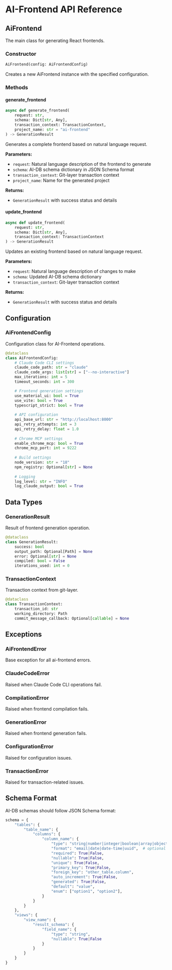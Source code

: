 # AI-Frontend API Reference

## AiFrontend

The main class for generating React frontends.

### Constructor

```python
AiFrontend(config: AiFrontendConfig)
```

Creates a new AiFrontend instance with the specified configuration.

### Methods

#### generate_frontend

```python
async def generate_frontend(
    request: str,
    schema: Dict[str, Any],
    transaction_context: TransactionContext,
    project_name: str = "ai-frontend"
) -> GenerationResult
```

Generates a complete frontend based on natural language request.

**Parameters:**
- `request`: Natural language description of the frontend to generate
- `schema`: AI-DB schema dictionary in JSON Schema format
- `transaction_context`: Git-layer transaction context
- `project_name`: Name for the generated project

**Returns:**
- `GenerationResult` with success status and details

#### update_frontend

```python
async def update_frontend(
    request: str,
    schema: Dict[str, Any],
    transaction_context: TransactionContext
) -> GenerationResult
```

Updates an existing frontend based on natural language request.

**Parameters:**
- `request`: Natural language description of changes to make
- `schema`: Updated AI-DB schema dictionary
- `transaction_context`: Git-layer transaction context

**Returns:**
- `GenerationResult` with success status and details

## Configuration

### AiFrontendConfig

Configuration class for AI-Frontend operations.

```python
@dataclass
class AiFrontendConfig:
    # Claude Code CLI settings
    claude_code_path: str = "claude"
    claude_code_args: list[str] = ["--no-interactive"]
    max_iterations: int = 5
    timeout_seconds: int = 300

    # Frontend generation settings
    use_material_ui: bool = True
    use_vite: bool = True
    typescript_strict: bool = True
    
    # API configuration
    api_base_url: str = "http://localhost:8000"
    api_retry_attempts: int = 3
    api_retry_delay: float = 1.0
    
    # Chrome MCP settings
    enable_chrome_mcp: bool = True
    chrome_mcp_port: int = 9222
    
    # Build settings
    node_version: str = "18"
    npm_registry: Optional[str] = None
    
    # Logging
    log_level: str = "INFO"
    log_claude_output: bool = True
```

## Data Types

### GenerationResult

Result of frontend generation operation.

```python
@dataclass
class GenerationResult:
    success: bool
    output_path: Optional[Path] = None
    error: Optional[str] = None
    compiled: bool = False
    iterations_used: int = 0
```

### TransactionContext

Transaction context from git-layer.

```python
@dataclass
class TransactionContext:
    transaction_id: str
    working_directory: Path
    commit_message_callback: Optional[callable] = None
```

## Exceptions

### AiFrontendError
Base exception for all ai-frontend errors.

### ClaudeCodeError
Raised when Claude Code CLI operations fail.

### CompilationError
Raised when frontend compilation fails.

### GenerationError
Raised when frontend generation fails.

### ConfigurationError
Raised for configuration issues.

### TransactionError
Raised for transaction-related issues.

## Schema Format

AI-DB schemas should follow JSON Schema format:

```python
schema = {
    "tables": {
        "table_name": {
            "columns": {
                "column_name": {
                    "type": "string|number|integer|boolean|array|object",
                    "format": "email|date|date-time|uuid",  # optional
                    "required": True|False,
                    "nullable": True|False,
                    "unique": True|False,
                    "primary_key": True|False,
                    "foreign_key": "other_table.column",
                    "auto_increment": True|False,
                    "generated": True|False,
                    "default": "value",
                    "enum": ["option1", "option2"],
                }
            }
        }
    },
    "views": {
        "view_name": {
            "result_schema": {
                "field_name": {
                    "type": "string",
                    "nullable": True|False
                }
            }
        }
    }
}
```